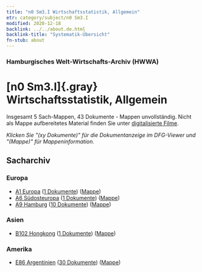 ```yaml
---
title: "n0 Sm3.I Wirtschaftsstatistik, Allgemein"
etr: category/subject/n0 Sm3.I
modified: 2020-12-18
backlink: ../../about.de.html
backlink-title: "Systematik-Übersicht"
fn-stub: about
---
```


### Hamburgisches Welt-Wirtschafts-Archiv (HWWA)
# [n0 Sm3.I]{.gray}&#8201; Wirtschaftsstatistik, Allgemein&#160; 




Insgesamt 5 Sach-Mappen, 43 Dokumente - Mappen unvollständig.
Nicht als Mappe aufbereitetes Material finden Sie unter [digitalisierte Filme](/film/h1_sh).

_Klicken Sie "(xy Dokumente)" für die Dokumentanzeige im DFG-Viewer und "(Mappe)" für Mappeninformation._

## Sacharchiv




### Europa

- [A1 Europa](../../../geo/about.de.html#A1) (<a href="https://dfg-viewer.de/show/?tx_dlf[id]=https://pm20.zbw.eu/mets/sh/1408xx/140892/1457xx/145778/public.mets.de.xml" target="_blank">1 Dokumente</a>) ([Mappe](http://purl.org/pressemappe20/folder/sh/140892,145778))
- [A6 Südosteuropa](../../../geo/about.de.html#A6) (<a href="https://dfg-viewer.de/show/?tx_dlf[id]=https://pm20.zbw.eu/mets/sh/1409xx/140900/1457xx/145778/public.mets.de.xml" target="_blank">1 Dokumente</a>) ([Mappe](http://purl.org/pressemappe20/folder/sh/140900,145778))
- [A9 Hamburg](../../../geo/about.de.html#A9) (<a href="https://dfg-viewer.de/show/?tx_dlf[id]=https://pm20.zbw.eu/mets/sh/1409xx/140905/1457xx/145778/public.mets.de.xml" target="_blank">10 Dokumente</a>) ([Mappe](http://purl.org/pressemappe20/folder/sh/140905,145778))

### Asien

- [B102 Hongkong](../../../geo/about.de.html#B102) (<a href="https://dfg-viewer.de/show/?tx_dlf[id]=https://pm20.zbw.eu/mets/sh/1412xx/141268/1457xx/145778/public.mets.de.xml" target="_blank">1 Dokumente</a>) ([Mappe](http://purl.org/pressemappe20/folder/sh/141268,145778))

### Amerika

- [E86 Argentinien](../../../geo/about.de.html#E86) (<a href="https://dfg-viewer.de/show/?tx_dlf[id]=https://pm20.zbw.eu/mets/sh/1416xx/141692/1457xx/145778/public.mets.de.xml" target="_blank">30 Dokumente</a>) ([Mappe](http://purl.org/pressemappe20/folder/sh/141692,145778))


